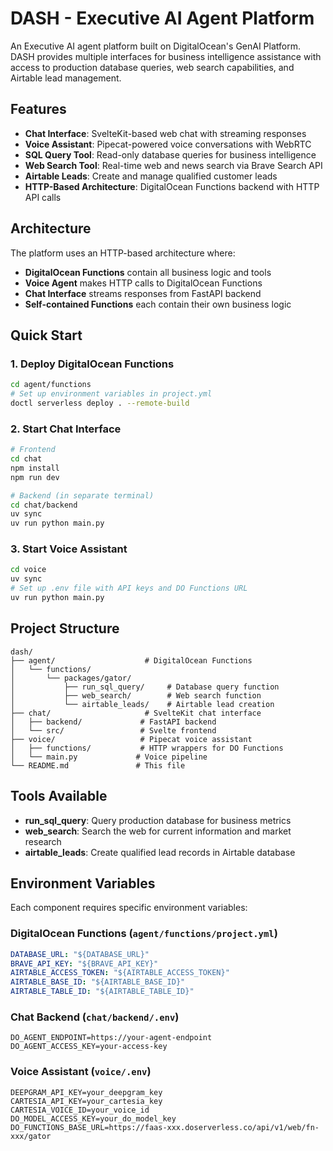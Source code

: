 # DASH - Executive AI Agent Platform

An Executive AI agent platform built on DigitalOcean's GenAI Platform. DASH provides multiple interfaces for business intelligence assistance with access to production database queries, web search capabilities, and Airtable lead management.

## Features

- **Chat Interface**: SvelteKit-based web chat with streaming responses
- **Voice Assistant**: Pipecat-powered voice conversations with WebRTC
- **SQL Query Tool**: Read-only database queries for business intelligence
- **Web Search Tool**: Real-time web and news search via Brave Search API
- **Airtable Leads**: Create and manage qualified customer leads
- **HTTP-Based Architecture**: DigitalOcean Functions backend with HTTP API calls

## Architecture

The platform uses an HTTP-based architecture where:
- **DigitalOcean Functions** contain all business logic and tools
- **Voice Agent** makes HTTP calls to DigitalOcean Functions
- **Chat Interface** streams responses from FastAPI backend
- **Self-contained Functions** each contain their own business logic

## Quick Start

### 1. Deploy DigitalOcean Functions
```bash
cd agent/functions
# Set up environment variables in project.yml
doctl serverless deploy . --remote-build
```

### 2. Start Chat Interface
```bash
# Frontend
cd chat
npm install
npm run dev

# Backend (in separate terminal)
cd chat/backend
uv sync
uv run python main.py
```

### 3. Start Voice Assistant
```bash
cd voice
uv sync
# Set up .env file with API keys and DO Functions URL
uv run python main.py
```

## Project Structure

```
dash/
├── agent/                    # DigitalOcean Functions
│   └── functions/
│       └── packages/gator/
│           ├── run_sql_query/     # Database query function
│           ├── web_search/        # Web search function
│           └── airtable_leads/    # Airtable lead creation
├── chat/                     # SvelteKit chat interface
│   ├── backend/             # FastAPI backend
│   └── src/                 # Svelte frontend
├── voice/                   # Pipecat voice assistant
│   ├── functions/           # HTTP wrappers for DO Functions
│   └── main.py             # Voice pipeline
└── README.md               # This file
```

## Tools Available

- **run_sql_query**: Query production database for business metrics
- **web_search**: Search the web for current information and market research
- **airtable_leads**: Create qualified lead records in Airtable database

## Environment Variables

Each component requires specific environment variables:

### DigitalOcean Functions (`agent/functions/project.yml`)
```yaml
DATABASE_URL: "${DATABASE_URL}"
BRAVE_API_KEY: "${BRAVE_API_KEY}"
AIRTABLE_ACCESS_TOKEN: "${AIRTABLE_ACCESS_TOKEN}"
AIRTABLE_BASE_ID: "${AIRTABLE_BASE_ID}"
AIRTABLE_TABLE_ID: "${AIRTABLE_TABLE_ID}"
```

### Chat Backend (`chat/backend/.env`)
```env
DO_AGENT_ENDPOINT=https://your-agent-endpoint
DO_AGENT_ACCESS_KEY=your-access-key
```

### Voice Assistant (`voice/.env`)
```env
DEEPGRAM_API_KEY=your_deepgram_key
CARTESIA_API_KEY=your_cartesia_key
CARTESIA_VOICE_ID=your_voice_id
DO_MODEL_ACCESS_KEY=your_do_model_key
DO_FUNCTIONS_BASE_URL=https://faas-xxx.doserverless.co/api/v1/web/fn-xxx/gator
```
